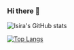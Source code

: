 ### Hi there 👋

<!--
**IsiraUdaththa/IsiraUdaththa** is a ✨ _special_ ✨ repository because its `README.md` (this file) appears on your GitHub profile.

Here are some ideas to get you started:

- 🔭 I’m currently working on ...
- 🌱 I’m currently learning ...
- 👯 I’m looking to collaborate on ...
- 🤔 I’m looking for help with ...
- 💬 Ask me about ...
- 📫 How to reach me: ...
- 😄 Pronouns: ...
- ⚡ Fun fact: ...
-->


<!-- Learn more about what I do by visiting [my website](https://)! -->
 
![Isira's GitHub stats](https://github-readme-stats.vercel.app/api/?username=IsiraUdaththa&show_icons=true&title_color=5D8CB3&icon_color=4798FF&text_color=718CA1&bg_color=0d1117)


[![Top Langs](https://github-readme-stats.vercel.app/api/top-langs/?username=IsiraUdaththa&layout=compact&show_icons=true&title_color=5D8CB3&icon_color=4798FF&text_color=718CA1&bg_color=0d1117)](https://github.com/IsiraUdaththa/github-readme-stats)


<!-- 
<a href="https://github.com/IsiraUdaththa/github-readme-stats">
  <img align="center" src="https://github-readme-stats.vercel.app/api/?username=IsiraUdaththa&show_icons=true&title_color=5D8CB3&icon_color=4798FF&text_color=718CA1&bg_color=0d1117" />
</a>
<a href="https://github.com/IsiraUdaththa/github-readme-stats">
  <img align="center" src="https://github-readme-stats.vercel.app/api/top-langs/?username=IsiraUdaththa&layout=compact&show_icons=true&title_color=5D8CB3&icon_color=4798FF&text_color=718CA1&bg_color=0d1117" />

 -->

